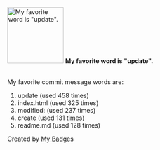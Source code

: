 <img src="https://my-badges.github.io/my-badges/favorite-word.png" alt="My favorite word is &quot;update&quot;." title="My favorite word is &quot;update&quot;." width="128">
<strong>My favorite word is &quot;update&quot;.</strong>
<br><br>

My favorite commit message words are:

1. update (used 458 times)
2. index.html (used 325 times)
3. modified: (used 237 times)
4. create (used 131 times)
5. readme.md (used 128 times)


Created by <a href="https://github.com/my-badges/my-badges">My Badges</a>